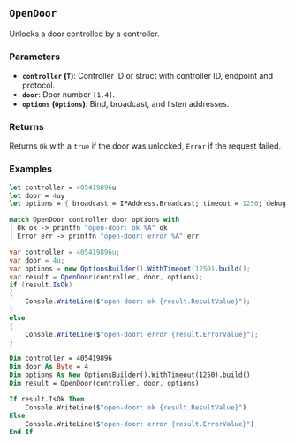 ## **`OpenDoor`**

Unlocks a door controlled by a controller.

### Parameters
- **`controller` (`T`)**: Controller ID or struct with controller ID, endpoint and protocol.
- **`door`**: Door number `[1.4]`.
- **`options` (`Options`)**: Bind, broadcast, and listen addresses.

### Returns
Returns `Ok` with a `true` if the door was unlocked, `Error` if the request failed.

### Examples
```fsharp
let controller = 405419896u
let door = 4uy
let options = { broadcast = IPAddress.Broadcast; timeout = 1250; debug = true }

match OpenDoor controller door options with
| Ok ok -> printfn "open-door: ok %A" ok
| Error err -> printfn "open-door: error %A" err
```

```csharp
var controller = 405419896u;
var door = 4u;
var options = new OptionsBuilder().WithTimeout(1250).build();
var result = OpenDoor(controller, door, options);
if (result.IsOk)
{
    Console.WriteLine($"open-door: ok {result.ResultValue}");
}
else
{
    Console.WriteLine($"open-door: error {result.ErrorValue}");
}
```

```vb
Dim controller = 405419896
Dim door As Byte = 4
Dim options As New OptionsBuilder().WithTimeout(1250).build()
Dim result = OpenDoor(controller, door, options)

If result.IsOk Then
    Console.WriteLine($"open-door: ok {result.ResultValue}")
Else
    Console.WriteLine($"open-door: error {result.ErrorValue}")
End If
```

